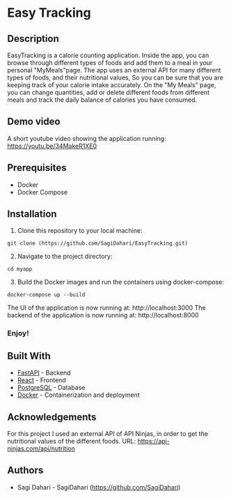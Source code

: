 # Easy Tracking 
## Description

EasyTracking is a calorie counting application.
Inside the app, you can browse through different types of foods and add them to a meal in your personal "MyMeals"page.
The app uses an external API for many different types of foods, and their nutritional values, So you can be sure that you are keeping track of your calorie intake accurately.
On the "My Meals" page, you can change quantities, add or delete different foods from different meals and track the daily balance of calories you have consumed.

## Demo video

A short youtube video showing the application running: https://youtu.be/34MakeR1XE0

## Prerequisites

* Docker
* Docker Compose

## Installation 

1. Clone this repository to your local machine:
```
git clone (https://github.com/SagiDahari/EasyTracking.git)
```
2. Navigate to the project directory:
```
cd myapp
```
3. Build the Docker images and run the containers using docker-compose:
```
docker-compose up --build
```
The UI of the application is now running at: http://localhost:3000
The backend of the application is now running at: http://localhost:8000

### Enjoy!

## Built With

- [FastAPI](https://fastapi.tiangolo.com/) - Backend
- [React](https://reactjs.org/) - Frontend
- [PostgreSQL](https://www.postgresql.org/) - Database
- [Docker](https://www.docker.com/) - Containerization and deployment

## Acknowledgements

For this project I used an external API of API Ninjas, in order to get the nutritional values of the different foods.
URL: https://api-ninjas.com/api/nutrition

## Authors

- Sagi Dahari - SagiDahari (https://github.com/SagiDahari)
